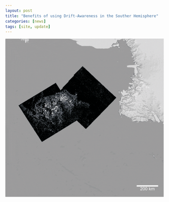 ```yaml
---
layout: post
title: "Benefits of using Drift-Awareness in the Souther Hemisphere"
categories: [news]
tags: [site, update]
---
```


![SO-SIMBA animation](/assets/img/DA-SIT_SO.gif)
